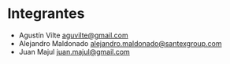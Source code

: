 # Integrantes
* Agustín Vilte aguvilte@gmail.com
* Alejandro Maldonado alejandro.maldonado@santexgroup.com
* Juan Majul juan.majul@gmail.com
